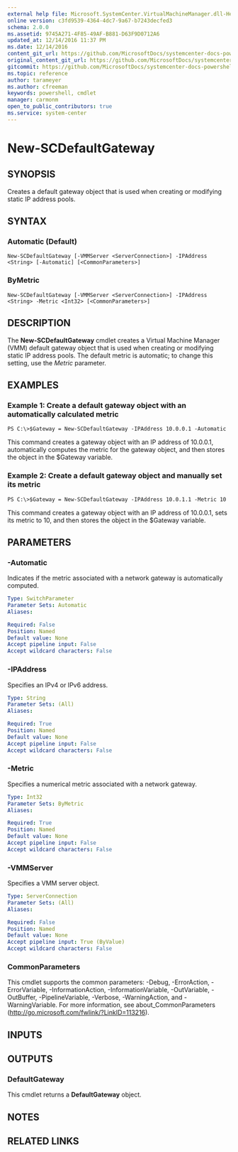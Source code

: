 ```yaml
---
external help file: Microsoft.SystemCenter.VirtualMachineManager.dll-Help.xml
online version: c3fd9539-4364-4dc7-9a67-b7243decfed3
schema: 2.0.0
ms.assetid: 9745A271-4F85-49AF-B881-D63F9D0712A6
updated_at: 12/14/2016 11:37 PM
ms.date: 12/14/2016
content_git_url: https://github.com/MicrosoftDocs/systemcenter-docs-powershell/blob/master/systemcenter-cmdlets/SystemCenter2016/VirtualMachineManager/v1/New-SCDefaultGateway.md
original_content_git_url: https://github.com/MicrosoftDocs/systemcenter-docs-powershell/blob/master/systemcenter-cmdlets/SystemCenter2016/VirtualMachineManager/v1/New-SCDefaultGateway.md
gitcommit: https://github.com/MicrosoftDocs/systemcenter-docs-powershell/blob/ddd0fefc9adaabb9394eb6c21b33370913d1830d/systemcenter-cmdlets/SystemCenter2016/VirtualMachineManager/v1/New-SCDefaultGateway.md
ms.topic: reference
author: tarameyer
ms.author: cfreeman
keywords: powershell, cmdlet
manager: carmonm
open_to_public_contributors: true
ms.service: system-center
---
```


# New-SCDefaultGateway

## SYNOPSIS
Creates a default gateway object that is used when creating or modifying static IP address pools.

## SYNTAX

### Automatic (Default)
```
New-SCDefaultGateway [-VMMServer <ServerConnection>] -IPAddress <String> [-Automatic] [<CommonParameters>]
```

### ByMetric
```
New-SCDefaultGateway [-VMMServer <ServerConnection>] -IPAddress <String> -Metric <Int32> [<CommonParameters>]
```

## DESCRIPTION
The **New-SCDefaultGateway** cmdlet creates a Virtual Machine Manager (VMM) default gateway object that is used when creating or modifying static IP address pools.
The default metric is automatic; to change this setting, use the *Metric* parameter.

## EXAMPLES

### Example 1: Create a default gateway object with an automatically calculated metric
```
PS C:\>$Gateway = New-SCDefaultGateway -IPAddress 10.0.0.1 -Automatic
```

This command creates a gateway object with an IP address of 10.0.0.1, automatically computes the metric for the gateway object, and then stores the object in the $Gateway variable.

### Example 2: Create a default gateway object and manually set its metric
```
PS C:\>$Gateway = New-SCDefaultGateway -IPAddress 10.0.1.1 -Metric 10
```

This command creates a gateway object with an IP address of 10.0.0.1, sets its metric to 10, and then stores the object in the $Gateway variable.

## PARAMETERS

### -Automatic
Indicates if the metric associated with a network gateway is automatically computed.

```yaml
Type: SwitchParameter
Parameter Sets: Automatic
Aliases: 

Required: False
Position: Named
Default value: None
Accept pipeline input: False
Accept wildcard characters: False
```

### -IPAddress
Specifies an IPv4 or IPv6 address.

```yaml
Type: String
Parameter Sets: (All)
Aliases: 

Required: True
Position: Named
Default value: None
Accept pipeline input: False
Accept wildcard characters: False
```

### -Metric
Specifies a numerical metric associated with a network gateway.

```yaml
Type: Int32
Parameter Sets: ByMetric
Aliases: 

Required: True
Position: Named
Default value: None
Accept pipeline input: False
Accept wildcard characters: False
```

### -VMMServer
Specifies a VMM server object.

```yaml
Type: ServerConnection
Parameter Sets: (All)
Aliases: 

Required: False
Position: Named
Default value: None
Accept pipeline input: True (ByValue)
Accept wildcard characters: False
```

### CommonParameters
This cmdlet supports the common parameters: -Debug, -ErrorAction, -ErrorVariable, -InformationAction, -InformationVariable, -OutVariable, -OutBuffer, -PipelineVariable, -Verbose, -WarningAction, and -WarningVariable. For more information, see about_CommonParameters (http://go.microsoft.com/fwlink/?LinkID=113216).

## INPUTS

## OUTPUTS

### DefaultGateway
This cmdlet returns a **DefaultGateway** object.

## NOTES

## RELATED LINKS

